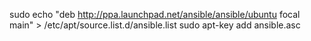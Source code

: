 sudo echo "deb http://ppa.launchpad.net/ansible/ansible/ubuntu focal main" > /etc/apt/source.list.d/ansible.list
sudo apt-key add ansible.asc
